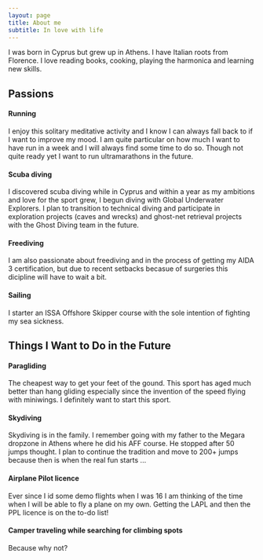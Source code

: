 ```yaml
---
layout: page
title: About me
subtitle: In love with life
---
```

I was born in Cyprus but grew up in Athens. I have Italian roots from Florence.
I love reading books, cooking, playing the harmonica and learning new skills.

## Passions

#### Running
I enjoy this solitary meditative activity and I know I can always fall back to if I want to improve my mood. I am quite particular on how much I want to have run in a week and I will always find some time to do so. 
Though not quite ready yet I want to run ultramarathons in the future.

#### Scuba diving
I discovered scuba diving while in Cyprus and within a year as my ambitions and love for the sport grew, I begun diving with Global Underwater Explorers. I plan to transition to technical diving and participate in exploration projects (caves and wrecks) and ghost-net retrieval projects with the Ghost Diving team in the future.

#### Freediving
I am also passionate about freediving and in the process of getting my AIDA 3 certification, but due to recent setbacks becasue of surgeries this dicipline will have to wait a bit.

#### Sailing
I starter an ISSA Offshore Skipper course with the sole intention of fighting my sea sickness.

## Things I Want to Do in the Future

#### Paragliding
The cheapest way to get your feet of the gound. This sport has aged much better than hang gliding especially since the invention of the speed flying with miniwings. I definitely want to start this sport. 

#### Skydiving 
Skydiving is in the family. I remember going with my father to the Megara dropzone in Athens where he did his AFF course. He stopped after 50 jumps thought. I plan to continue the tradition and move to 200+ jumps because then is when the real fun starts ...

#### Airplane Pilot licence
Ever since I id some demo flights when I was 16 I am thinking of the time when I will be able to fly a plane on my own. Getting the  LAPL and then the PPL licence is on the to-do list!

#### Camper traveling while searching for climbing spots
Because why not?
